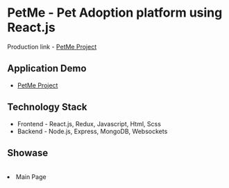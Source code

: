 # PetMe - Pet Adoption platform using React.js

Production link - <a href="https://petme21.herokuapp.com/" target="_blank"> PetMe Project</a>

<!-- <img alt="main-view" src="https://res.cloudinary.com/dhorz8v6v/image/upload/v1631435411/petme%20screenshots/Screen_Shot_2021-08-08_at_15.26.49_xsrfni.png" width="250" height="250">
 -->

<h2>Application Demo</h2>
<ul>
    <li>
        <a href="https://petme21.herokuapp.com/" target="_blank"> PetMe Project</a>
    </li>
</ul>

<h2> Technology Stack </h2>
    <ul>
    <li>Frontend - React.js, Redux, Javascript, Html, Scss</li>
    <li>Backend - Node.js, Express, MongoDB, Websockets</li>
</ul>

<h2> Showase </h2>
<br>
<li>Main Page</li>
<!-- <img alt="main-page" src="https://res.cloudinary.com/dhorz8v6v/image/upload/v1631435398/petme%20screenshots/home-record_hlocsl.gif" width="250" height="250"> -->
